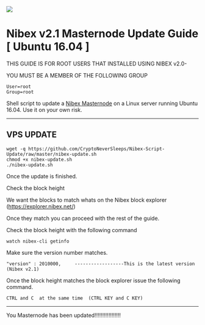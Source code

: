 ![](https://cdn.discordapp.com/attachments/460803845614862337/462105794498789376/Nibex.png)

# Nibex v2.1 Masternode Update Guide [ Ubuntu 16.04 ]

THIS GUIDE IS FOR ROOT USERS THAT INSTALLED USING NIBEX v2.0-

YOU MUST BE A MEMBER OF THE FOLLOWING GROUP
```
User=root
Group=root
```

Shell script to update a [Nibex Masternode](https://www.nibex.net/) on a Linux server running Ubuntu 16.04. Use it on your own risk.
***

## VPS UPDATE
```
wget -q https://github.com/CryptoNeverSleeps/Nibex-Script-Update/raw/master/nibex-update.sh
chmod +x nibex-update.sh
./nibex-update.sh
```
Once the update is finished.

Check the block height

We want the blocks to match whats on the Nibex block explorer (https://explorer.nibex.net/)

Once they match you can proceed with the rest of the guide.

Check the block height with the following command
```
watch nibex-cli getinfo
```
Make sure the version number matches.
```
"version" : 2010000,     ------------------This is the latest version (Nibex v2.1)
```

Once the block height matches the block explorer issue the following command.
```
CTRL and C  at the same time  (CTRL KEY and C KEY)
```
***

You Masternode has been updated!!!!!!!!!!!!!!!!!
